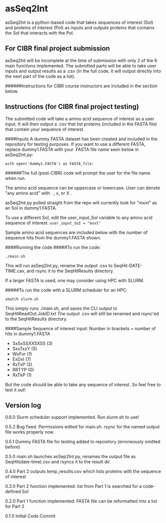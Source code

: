 # asSeq2Int

asSeq2Int is a python-based code that takes sequences of interest (SoI) and proteins of interest (PoI) as inputs and outputs proteins that contains the SoI that interacts with the PoI.

## For CIBR final project submission
asSeq2Int will be incomplete at the time of submission with only 2 of the 6 main functions implemented.
The submitted parts will be able to take user inputs and output results as a .csv
(in the full code, it will output directly into the next part of the code as a list).

######Instructions for CIBR course instructors are included in the section below.

## Instructions (for CIBR final project testing)
The submitted code will take a amino acid sequence of interest as a user input.
It will then output a .csv that list proteins (included in the FASTA file) that contain your sequence of interest.


####Inputs
A dummy FASTA dataset has been created and included in the repository for testing purposes. If you want to use a 
different FASTA, replace dummy1.FASTA with your .FASTA file name seen below in asSeq2Int.py:

```
with open('dummy1.FASTA') as FASTA_file:
```
######The full (post-CIBR) code will prompt the user for the file name when run. 

The amino acid sequence can be uppercase or lowercase. User can denote "any amino acid" with . , x, or X .

asSeq2Int.py pulled straight from the repo will currently look for "mxxt" as an SoI in dummy1.FASTA.

To use a different SoI, edit the user_input_SoI variable to any amino acid sequence of interest. 
```user_input_SoI = "mxxt"```

Sample amino acid sequences are included below with the number of sequence hits from the dummy1.FASTA shown.

####Running the code
#####To run the code:
```
./main.sh
```
This will run asSeq2Int.py, rename the output .csv to SeqHit-DATE-TIME.cav, and rsync it to the SeqHitResults directory.

If a larger FASTA is used, one may consider using HPC with SLURM.

#####To run the code with a SLURM scheduler for an HPC:
```
sbatch slurm.sh
```
This simply runs ./main.sh, and saves the CLI output to SeqHitReadOut.JobID.txt
The output .csv will still be renamed and rsync'ed to the SeqHitResults directory. 

####Sample Sequence of interest input:
Number in brackets = number of hits in dummy1.FASTA
- SxSxSSXXSXSS (3)
- SxxTxxY (5)
- WxFxr (1)
- ExDxI (7)
- RxTxP (3)
- RRTYP (0)
- RxTkP (1)

But the code should be able to take any sequence of interest. So feel free to test it out!

## Version log

0.6.0 Slurm scheduler support implemented. Run slurm.sh to use!

0.5.2 Bug fixed. Permissions edited for main.sh. rsync for the named output file works properly now. 

0.5.1 Dummy FASTA file for testing added to repository (erroneously omitted before)

0.5.0 main.sh launches asSep2Int.py, renames the output file as SeqHit(date-time).csv and rsyncs it to the result dir. 

0.4.0 Part 2 outputs temp_results.csv which lists proteins with the sequence of interest

0.3.0 Part 2 function implemented: list from Part 1 is searched for a code-defined SoI

0.2.0 Part 1 function implemented: FASTA file can be reformatted into a list for Part 2 

0.1.0 Initial Code Commit
